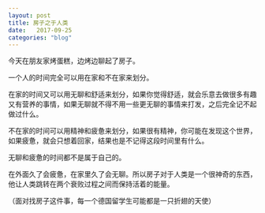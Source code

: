 ```yaml
---
layout: post
title: 房子之于人类
date:   2017-09-25
categories: "blog"
---
```


今天在朋友家烤蛋糕，边烤边聊起了房子。  

一个人的时间完全可以用在家和不在家来划分。  

在家的时间又可以用无聊和舒适来划分，如果你觉得舒适，就会乐意去做很多有趣又有营养的事情，如果无聊就不得不用一些更无聊的事情来打发，之后完全记不起做过什么。  

不在家的时间可以用精神和疲惫来划分，如果很有精神，你可能在发现这个世界，如果疲惫，就会只想着回家，结果也是不记得这段时间里有什么。  

无聊和疲惫的时间都不是属于自己的。  

在外面久了会疲惫，在家里久了会无聊。所以房子对于人类是一个很神奇的东西，他让人类跳转在两个衰败过程之间而保持活着的能量。  

（面对找房子这件事，每一个德国留学生可能都是一只折翅的天使）  


